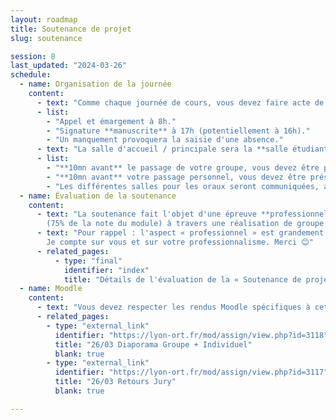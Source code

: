 ```yaml
---
layout: roadmap
title: Soutenance de projet
slug: soutenance

session: 8
last_updated: "2024-03-26"
schedule:
  - name: Organisation de la journée
    content:
      - text: "Comme chaque journée de cours, vous devez faire acte de présence de **8h à 17h**."
      - list:
        - "Appel et émargement à 8h."
        - "Signature **manuscrite** à 17h (potentiellement à 16h)."
        - "Un manquement provoquera la saisie d'une absence."
      - text: "La salle d'accueil / principale sera la **salle étudiante** et la **205** (seulement l'après-midi)."
      - list:
        - "**10mn avant** le passage de votre groupe, vous devez être présents devant la salle de votre jury (1er étage ; salle des INFRA)."
        - "**10mn avant** votre passage personnel, vous devez être présent·e devant votre salle d'oral."
        - "Les différentes salles pour les oraux seront communiquées, au pire, sur le tableau de la salle d'accueil."
  - name: Évaluation de la soutenance
    content:
      - text: "La soutenance fait l'objet d'une épreuve **professionnelle** définissant l'évaluation finale du projet
        (75% de la note du module) à travers une réalisation de groupe et individuelle."
      - text: "Pour rappel : l'aspect « professionnel » est grandement évalué au cours de cette épreuve.
        Je compte sur vous et sur votre professionnalisme. Merci 😊"
      - related_pages:
          - type: "final"
            identifier: "index"
            title: "Détails de l'évaluation de la « Soutenance de projet »."
  - name: Moodle
    content:
      - text: "Vous devez respecter les rendus Moodle spécifiques à cette journée de soutenance."
      - related_pages:
        - type: "external_link"
          identifier: "https://lyon-ort.fr/mod/assign/view.php?id=3118"
          title: "26/03 Diaporama Groupe + Individuel"
          blank: true
        - type: "external_link"
          identifier: "https://lyon-ort.fr/mod/assign/view.php?id=3117"
          title: "26/03 Retours Jury"
          blank: true

---
```

